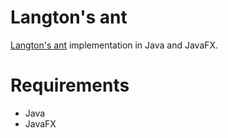 # Langton's ant
[Langton's ant](https://en.wikipedia.org/wiki/Langton%27s_ant) implementation in Java and JavaFX.

# Requirements
- Java
- JavaFX
